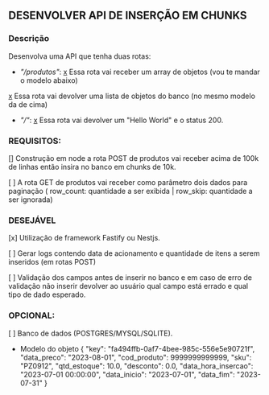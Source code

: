 ## DESENVOLVER API DE INSERÇÃO EM CHUNKS

### Descrição 

Desenvolva uma API que tenha duas rotas:
* *"/produtos"*:
[x](POST) Essa rota vai receber um array de objetos (vou te mandar o modelo abaixo)

[x](GET) Essa rota vai devolver uma lista de objetos do banco (no mesmo modelo da de cima)


* *"/"*:
[x](GET) Essa rota vai devolver um "Hello World" e o status 200.

### REQUISITOS:

[] Construção em node a rota POST de produtos vai receber acima de 100k de linhas então insira no banco em chunks de 10k.

[ ] A rota GET de produtos vai receber como parâmetro dois dados para paginação ( row_count:  quantidade a ser exibida | row_skip: quantidade a ser ignorada) 

### DESEJÁVEL 
[x] Utilização de framework Fastify ou Nestjs. 

[ ] Gerar logs contendo data de acionamento e quantidade de itens a serem inseridos (em rotas POST)

[ ] Validação dos campos antes de inserir no banco e em caso de erro de validação não inserir devolver ao usuário qual campo está errado e qual tipo de dado esperado.

### OPCIONAL:

[ ] Banco de dados (POSTGRES/MYSQL/SQLITE).

- Modelo do objeto 
{
  "key": "fa494ffb-0af7-4bee-985c-556e5e90721f",
  "data_preco": "2023-08-01",
  "cod_produto": 9999999999999,
  "sku": "PZ0912",
  "qtd_estoque": 10.0,
  "desconto": 0.0,
  "data_hora_insercao": "2023-07-01 00:00:00",
  "data_inicio": "2023-07-01",
  "data_fim": "2023-07-31"
}